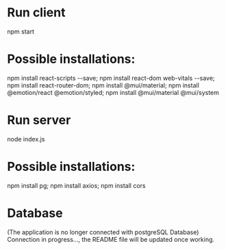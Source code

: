 # Run client
npm start

# Possible installations:
npm install react-scripts --save;
npm install react-dom web-vitals --save;
npm install react-router-dom;
npm install @mui/material;
npm install @emotion/react @emotion/styled;
npm install @mui/material @mui/system

# Run server
node index.js

# Possible installations:
npm install pg;
npm install axios;
npm install cors

# Database
(The application is no longer connected with postgreSQL Database)
Connection in progress..., the README file will be updated once working.
